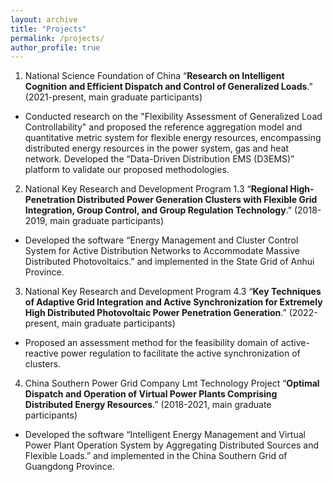 ```yaml
---
layout: archive
title: "Projects"
permalink: /projects/
author_profile: true
---
```


1. National Science Foundation of China “**Research on Intelligent Cognition and Efficient Dispatch and Control of Generalized Loads**.” (2021-present, main graduate participants)
* Conducted research on the "Flexibility Assessment of Generalized Load Controllability" and proposed the reference aggregation model and quantitative metric system for flexible energy resources, encompassing distributed energy resources in the power system, gas and heat network. Developed the “Data-Driven Distribution EMS (D3EMS)” platform to validate our proposed methodologies.

2. National Key Research and Development Program 1.3 “**Regional High-Penetration Distributed Power Generation Clusters with Flexible Grid Integration, Group Control, and Group Regulation Technology**.” (2018-2019, main graduate participants)
* Developed the software “Energy Management and Cluster Control System for Active Distribution Networks to Accommodate Massive Distributed Photovoltaics.” and implemented in the State Grid of Anhui Province.

3. National Key Research and Development Program 4.3 “**Key Techniques of Adaptive Grid Integration and Active Synchronization for Extremely High Distributed Photovoltaic Power Penetration Generation**.” (2022-present, main graduate participants)
* Proposed an assessment method for the feasibility domain of active-reactive power regulation to facilitate the active synchronization of clusters.

4. China Southern Power Grid Company Lmt Technology Project “**Optimal Dispatch and Operation of Virtual Power Plants Comprising Distributed Energy Resources**.” (2018-2021, main graduate participants)
* Developed the software “Intelligent Energy Management and Virtual Power Plant Operation System by Aggregating Distributed Sources and Flexible Loads.” and implemented in the China Southern Grid of Guangdong Province.
